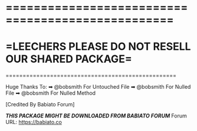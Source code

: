 ==================================================
==================================================
=LEECHERS PLEASE DO NOT RESELL OUR SHARED PACKAGE=
==================================================
==================================================

Huge Thanks To:
➡ @bobsmith  For Untouched File
➡ @bobsmith For Nulled File
➡ @bobsmith For Nulled Method

[Credited By Babiato Forum]

***THIS PACKAGE MIGHT BE DOWNLOADED FROM BABIATO FORUM***
Forum URL: https://babiato.co
